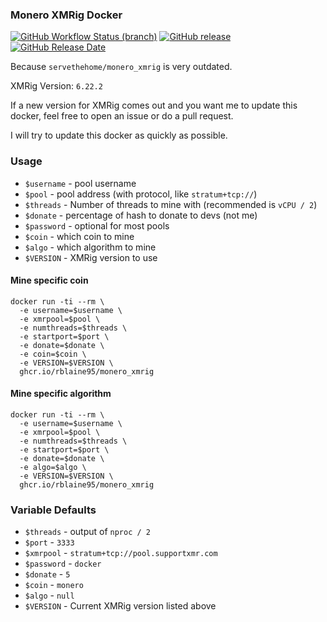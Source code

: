 ### Monero XMRig Docker

[![GitHub Workflow Status (branch)][github-actions-badge]][github-actions-link]
[![GitHub release](https://img.shields.io/github/release/xmrig/xmrig/all.svg)](https://github.com/xmrig/xmrig/releases)
[![GitHub Release Date](https://img.shields.io/github/release-date-pre/xmrig/xmrig.svg)](https://github.com/xmrig/xmrig/releases)

Because `servethehome/monero_xmrig` is very outdated.

XMRig Version: `6.22.2`

If a new version for XMRig comes out and you want me to update this docker, feel free to open an issue or do a pull request.

I will try to update this docker as quickly as possible.

### Usage
* `$username` - pool username
* `$pool` - pool address (with protocol, like `stratum+tcp://`)
* `$threads` - Number of threads to mine with (recommended is `vCPU / 2`)
* `$donate` - percentage of hash to donate to devs (not me)
* `$password` - optional for most pools
* `$coin` - which coin to mine
* `$algo` - which algorithm to mine
* `$VERSION` - XMRig version to use

#### Mine specific coin
```
docker run -ti --rm \
  -e username=$username \
  -e xmrpool=$pool \
  -e numthreads=$threads \
  -e startport=$port \
  -e donate=$donate \
  -e coin=$coin \
  -e VERSION=$VERSION \
  ghcr.io/rblaine95/monero_xmrig
```
#### Mine specific algorithm
```
docker run -ti --rm \
  -e username=$username \
  -e xmrpool=$pool \
  -e numthreads=$threads \
  -e startport=$port \
  -e donate=$donate \
  -e algo=$algo \
  -e VERSION=$VERSION \
  ghcr.io/rblaine95/monero_xmrig
```

### Variable Defaults
* `$threads` - output of `nproc / 2`
* `$port` - `3333`
* `$xmrpool` - `stratum+tcp://pool.supportxmr.com`
* `$password` - `docker`
* `$donate` - `5`
* `$coin` - `monero`
* `$algo` - `null`
* `$VERSION` - Current XMRig version listed above

[github-actions-badge]: https://img.shields.io/github/actions/workflow/status/rblaine95/docker_monero_xmrig/docker.yml?branch=master "Github Workflow Status (master)"
[github-actions-link]: https://github.com/rblaine95/docker_monero_xmrig/actions?query=workflow%3Adockerbuild
